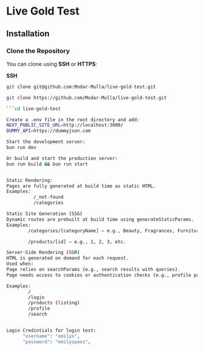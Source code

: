 # Live Gold Test

## Installation

### Clone the Repository

You can clone using **SSH** or **HTTPS**:

**SSH**

````bash
git clone git@github.com:Modar-Mulla/live-gold-test.git

git clone https://github.com/Modar-Mulla/live-gold-test.git

```cd live-gold-test

Create a .env file in the root directory and add:
NEXT_PUBLIC_SITE_URL=http://localhost:3000/
DUMMY_API=https://dummyjson.com

Start the development server:
bun run dev

Or build and start the production server:
bun run build && bun run start


Static Rendering:
Pages are fully generated at build time as static HTML.
Examples:
          /_not-found
          /categories

Static Site Generation (SSG)
Dynamic routes are prebuilt at build time using generateStaticParams.
Examples:
        /categories/[categoryName] — e.g., Beauty, Fragrances, Furniture, etc.

        /products/[id] — e.g., 1, 2, 3, etc.

Server-Side Rendering (SSR)
HTML is generated on demand for each request.
Used when:
Page relies on searchParams (e.g., search results with queries).
Page needs access to cookies or authentication checks (e.g., profile page).

Examples:
        /
        /login
        /products (listing)
        /profile
        /search


Login Credintials for login test:
      "username": "emilys",
      "password": "emilyspass",
````
